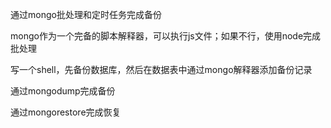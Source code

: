 通过mongo批处理和定时任务完成备份

mongo作为一个完备的脚本解释器，可以执行js文件；如果不行，使用node完成批处理

写一个shell，先备份数据库，然后在数据表中通过mongo解释器添加备份记录

通过mongodump完成备份

通过mongorestore完成恢复
